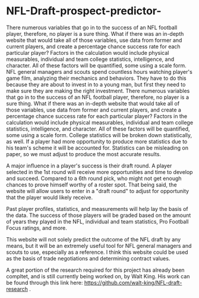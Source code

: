 # NFL-Draft-prospect-predictor-
There numerous variables that go in to the success of an NFL football player, therefore, no player is a sure thing. What if there was an in-depth website that would take all of those variables, use data from former and current players, and create a percentage chance success rate for each particular player? Factors in the calculation would include physical measurables, individual and team college statistics, intelligence, and character. All of these factors will be quantified, some using a scale form. 
NFL general managers and scouts spend countless hours watching player's game film, analyzing their mechanics and behaviors. They have to do this because they are about to invest in to a young man, but first they need to make sure they are making the right investment. There numerous variables that go in to the success of an NFL football player, therefore, no player is a sure thing. What if there was an in-depth website that would take all of those variables, use data from former and current players, and create a percentage chance success rate for each particular player? Factors in the calculation would include physical measurables, individual and team college statistics, intelligence, and character. All of these factors will be quantified, some using a scale form. College statistics will be broken down statistically, as well. If a player had more opportunity to produce more statistics due to his team's scheme it will be accounted for. Statistics can be misleading on paper, so we must adjust to produce the most accurate results. 

A major influence in a player's success is their draft round. A player selected in the 1st round will receive more opportunities and time to develop and succeed. Compared to a 6th round pick, who might not get enough chances to prove himself worthy of a roster spot. That being said, the website will allow users to enter in a "draft round" to adjust for opportunity that the player would likely receive. 

Past player profiles, statistics, and measurements will help lay the basis of the data. The success of those players will be graded based on the amount of years they played in the NFL, individual and team statistics, Pro Football Focus ratings, and more. 

This website will not solely predict the outcome of the NFL draft by any means, but it will be an extremely useful tool for NFL general managers and scouts to use, especially as a reference. I think this website could be used as the basis of trade negotiations and determining contract values. 

A great portion of the research required for this project has already been compltet, and is still currently being worked on, by Walt King. His work can be found through this link here: https://github.com/walt-king/NFL-draft-research . 

